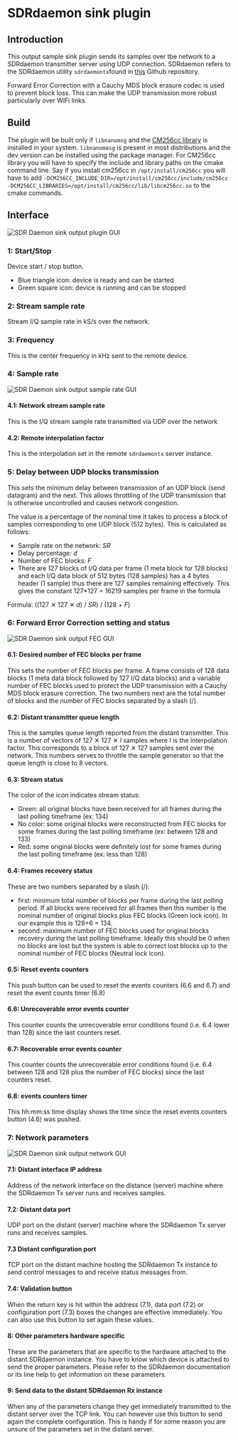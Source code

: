 <h1>SDRdaemon sink plugin</h1>

<h2>Introduction</h2>

This output sample sink plugin sends its samples over tbe network to a SDRdaemon transmitter server using UDP connection. SDRdaemon refers to the SDRdaemon utility `sdrdaemontx`found in [this](https://github.com/f4exb/sdrdaemon) Github repository.

Forward Error Correction with a Cauchy MDS block erasure codec is used to prevent block loss. This can make the UDP transmission more robust particularly over WiFi links.

<h2>Build</h2>

The plugin will be built only if `libnanomsg` and the [CM256cc library](https://github.com/f4exb/cm256cc) is installed in your system. `libnanomasg` is present in most distributions and the dev version can be installed using the package manager. For CM256cc library you will have to specify the include and library paths on the cmake command line. Say if you install cm256cc in `/opt/install/cm256cc` you will have to add `-DCM256CC_INCLUDE_DIR=/opt/install/cm256cc/include/cm256cc -DCM256CC_LIBRARIES=/opt/install/cm256cc/lib/libcm256cc.so` to the cmake commands.

<h2>Interface</h2>

![SDR Daemon sink output plugin GUI](../../../doc/img/SDRdaemonSink_plugin.png)

<h3>1: Start/Stop</h3>

Device start / stop button. 

  - Blue triangle icon: device is ready and can be started
  - Green square icon: device is running and can be stopped
  
<h3>2: Stream sample rate</h3>

Stream I/Q sample rate in kS/s over the network.

<h3>3: Frequency</h3>

This is the center frequency in kHz sent to the remote device.

<h3>4: Sample rate</h3>

![SDR Daemon sink output sample rate GUI](../../../doc/img/SDRdaemonSink_plugin_04.png)

<h4>4.1: Network stream sample rate</h4>

This is the I/Q stream sample rate transmitted via UDP over the network

<h4>4.2: Remote interpolation factor</h4>

This is the interpolation set in the remote `sdrdaemontx` server instance.

<h3>5: Delay between UDP blocks transmission</h3>

This sets the minimum delay between transmission of an UDP block (send datagram) and the next. This allows throttling of the UDP transmission that is otherwise uncontrolled and causes network congestion.

The value is a percentage of the nominal time it takes to process a block of samples corresponding to one UDP block (512 bytes). This is calculated as follows:

  - Sample rate on the network: _SR_
  - Delay percentage: _d_
  - Number of FEC blocks: _F_
  - There are 127 blocks of I/Q data per frame (1 meta block for 128 blocks) and each I/Q data block of 512 bytes (128 samples) has a 4 bytes header (1 sample) thus there are 127 samples remaining effectively. This gives the constant 127*127 = 16219 samples per frame in the formula
  
Formula: ((127 &#x2715; 127 &#x2715; _d_) / _SR_) / (128 + _F_)   

<h3>6: Forward Error Correction setting and status</h3>

![SDR Daemon sink output FEC GUI](../../../doc/img/SDRdaemonSink_plugin_06.png)

<h4>6.1: Desired number of FEC blocks per frame</h4>

This sets the number of FEC blocks per frame. A frame consists of 128 data blocks (1 meta data block followed by 127 I/Q data blocks) and a variable number of FEC blocks used to protect the UDP transmission with a Cauchy MDS block erasure correction. The two numbers next are the total number of blocks and the number of FEC blocks separated by a slash (/).

<h4>6.2: Distant transmitter queue length</h4>

This is the samples queue length reported from the distant transmitter. This is a number of vectors of 127 &#x2715; 127 &#x2715; _I_ samples where _I_ is the interpolation factor. This corresponds to a block of 127 &#x2715; 127 samples sent over the network. This numbers serves to throttle the sample generator so that the queue length is close to 8 vectors.

<h4>6.3: Stream status</h4>

The color of the icon indicates stream status:

  - Green: all original blocks have been received for all frames during the last polling timeframe (ex: 134)
  - No color: some original blocks were reconstructed from FEC blocks for some frames during the last polling timeframe (ex: between 128 and 133)
  - Red: some original blocks were definitely lost for some frames during the last polling timeframe (ex: less than 128)

<h4>6.4: Frames recovery status</h4>

These are two numbers separated by a slash (/):

  - first: minimum total number of blocks per frame during the last polling period. If all blocks were received for all frames then this number is the nominal number of original blocks plus FEC blocks (Green lock icon). In our example this is 128+6 = 134.
  - second: maximum number of FEC blocks used for original blocks recovery during the last polling timeframe. Ideally this should be 0 when no blocks are lost but the system is able to correct lost blocks up to the nominal number of FEC blocks (Neutral lock icon).

<h4>6.5: Reset events counters</h4>

This push button can be used to reset the events counters (6.6 and 6.7) and reset the event counts timer (6.8)

<h4>6.6: Unrecoverable error events counter</h4>

This counter counts the unrecoverable error conditions found (i.e. 6.4 lower than 128) since the last counters reset.

<h4>6.7: Recoverable error events counter</h4>

This counter counts the unrecoverable error conditions found (i.e. 6.4 between 128 and 128 plus the number of FEC blocks) since the last counters reset.

<h4>6.8: events counters timer</h4>

This hh:mm:ss time display shows the time since the reset events counters button (4.6) was pushed.

<h3>7: Network parameters</h3>

![SDR Daemon sink output network GUI](../../../doc/img/SDRdaemonSink_plugin_07.png)

<h4>7.1: Distant interface IP address</h4>

Address of the network interface on the distance (server) machine where the SDRdaemon Tx server runs and receives samples.

<h4>7.2: Distant data port</h4>

UDP port on the distant (server) machine where the SDRdaemon Tx server runs and receives samples.

<h4>7.3 Distant configuration port</h4>

TCP port on the distant machine hosting the SDRdaemon Tx instance to send control messages to and receive status messages from.

<h4>7.4: Validation button</h4>

When the return key is hit within the address (7.1), data port (7.2) or configuration port (7.3) boxes the changes are effective immediately. You can also use this button to set again these values.

<h4>8: Other parameters hardware specific</h4>

These are the parameters that are specific to the hardware attached to the distant SDRdaemon instance. You have to know which device is attached to send the proper parameters. Please refer to the SDRdaemon documentation or its line help to get information on these parameters. 

<h4>9: Send data to the distant SDRdaemon Rx instance</h4>

When any of the parameters change they get immediately transmitted to the distant server over the TCP link. You can however use this button to send again the complete configuration. This is handy if for some reason you are unsure of the parameters set in the distant server.
